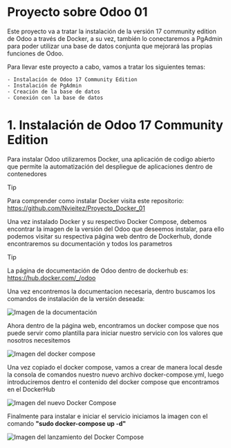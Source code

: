 # Proyecto sobre Odoo 01

Este proyecto va a tratar la instalación de la versión 17 community edition de Odoo a través de Docker, a su vez, también lo conectaremos a PgAdmin para poder utilizar una base de datos conjunta que mejorará las propias funciones de Odoo.

Para llevar este proyecto a cabo, vamos a tratar los siguientes temas:

    - Instalación de Odoo 17 Community Edition
    - Instalación de PgAdmin
    - Creación de la base de datos
    - Conexión con la base de datos
    
# 1. Instalación de Odoo 17 Community Edition

Para instalar Odoo utilizaremos Docker, una aplicación de codigo abierto que permite la automatización del despliegue de aplicaciones dentro de contenedores

> [!TIP]
> Para comprender como instalar Docker visita este repositorio: https://github.com/Nvieitez/Proyecto_Docker_01

Una vez instalado Docker y su respectivo Docker Compose, debemos encontrar la imagen de la versión del Odoo que deseemos instalar, para ello podemos visitar su respectiva página web dentro de Dockerhub, donde encontraremos su documentación y todos los parametros

> [!TIP]
> La página de documentación de Odoo dentro de dockerhub es: https://hub.docker.com/_/odoo

Una vez encontremos la documentacion necesaria, dentro buscamos los comandos de instalación de la versión deseada:

![Imagen de la documentación]()

Ahora dentro de la página web, encontramos un docker compose que nos puede servir como plantilla para iniciar nuestro servicio con los valores que nosotros necesitemos

![Imagen del docker compose]()

Una vez copiado el docker compose, vamos a crear de manera local desde la consola de comandos nuestro nuevo archivo docker-compose.yml, luego introduciremos dentro el contenido del docker compose que encontramos en el DockerHub

![Imagen del nuevo Docker Compose]()

Finalmente para instalar e iniciar el servicio iniciamos la imagen con el comando **"sudo docker-compose up -d"**

![Imagen del lanzamiento del Docker Compose]()



